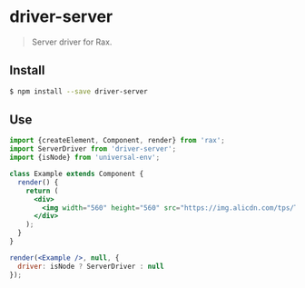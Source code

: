 # driver-server

> Server driver for Rax.

## Install

```bash
$ npm install --save driver-server
```

## Use

```jsx
import {createElement, Component, render} from 'rax';
import ServerDriver from 'driver-server';
import {isNode} from 'universal-env';

class Example extends Component {
  render() {
    return (
      <div>
        <img width="560" height="560" src="https://img.alicdn.com/tps/TB1z.55OFXXXXcLXXXXXXXXXXXX-560-560.jpg" />
      </div>
    );
  }
}

render(<Example />, null, {
  driver: isNode ? ServerDriver : null
});
```
